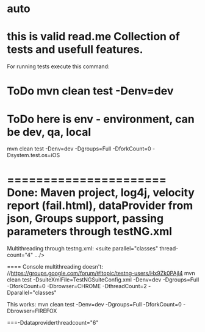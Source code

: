 # auto
this is valid read.me
Collection of tests and usefull features.
======================
For running tests execute this command:
# ToDo mvn clean test -Denv=dev
# ToDo here is env - environment, can be dev, qa, local
 mvn clean test -Denv=dev -Dgroups=Full -DforkCount=0 -Dsystem.test.os=iOS

======================
Done:
Maven project,
log4j,
velocity report (fail.html),
dataProvider from json,
Groups support,
passing parameters through testNG.xml
======================

Multithreading through testng.xml:
<suite parallel="classes" thread-count="4" .../>

====
Console multithreading doesn't:
//https://groups.google.com/forum/#!topic/testng-users/Hx9Zk0PAjl4
mvn clean test -DsuiteXmlFile=TestNGSuiteConfig.xml -Denv=dev -Dgroups=Full -DforkCount=0 -Dbrowser=CHROME -DthreadCount=2 -Dparallel="classes"

This works:
mvn clean test -Denv=dev -Dgroups=Full -DforkCount=0 -Dbrowser=FIREFOX

===-Ddataproviderthreadcount="6"